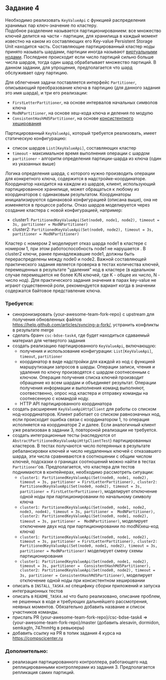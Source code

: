 ## Задание 4
Необходимо реализовать `KeyValueApi` с функцией распределения хранимых пар ключ-значение по кластеру.  
Подобное разделение называется партиционированием: все множество ключей делится на части - партиции, для хранилища в 
каждый момент известно на каком из составляющих его Key-value Persistent Storage Unit находится часть. Составляющие 
партицированный кластер ноды принято называть шардами, партиции иногда называют [виртуальными нодами](https://docs.datastax.com/en/cassandra/3.0/cassandra/architecture/archDataDistributeDistribute.html). Последнее 
происходит если число партиций сильно больше числа шардов, тогда один шард обрабатывает множество партиций. В данном 
задании, для упрощения, предполагается что шард обслуживает одну партицию. 

Для облегчения задачи поставляется интерфейс `Partitioner`, описывающий преобразование ключа в партицию (для данного 
задания это имя шарда), и три его реализации:
- `FirstLetterPartitioner`, на основе интервалов начальных символов ключа 
- `ModNPartitioner`, на основе хеш-кода ключа и деления по модулю
- `ConsistentHashMd5Partitioner`, на основе [консистентного хеширования](https://en.wikipedia.org/wiki/Consistent_hashing) 

Партицированный `KeyValueApi`, который требуется реализовать, имеет статическую конфигурацию:
- список шардов `List[KeyValueApi]`, составляющих кластер 
- `timeout` - максимальное время выполнения операции с шардом  
- `partitioner` - алгоритм определения партиции-шарда из ключа (один из указанных выше)

Логика определения шарда, с которого нужно производить операции для конкретного ключа, содержится в 
надстройке-координаторе. Координатор находится на каждом из шардов, клиент, использующий партицированное
 хранилище, может обращаться к любому из координаторов с одинаковым результатом. Координаторы инициализируются 
 одинаковой конфигурацией (описана выше), она не изменяется в процессе работы. Отказ шардов моделируется через 
 создание кластера с новой конфигурацией, например:
- cluster1: `PartitionedKeyValueApi(Set(node0, node1, node2), timeout = 3s, partitioner = ModNPartitioner)`
- cluster2: `PartitionedKeyValueApi(Set(node0, node2), timeout = 3s, partitioner = ModNPartitioner)`

Кластер с номером 2 моделирует отказ шарда node1 в кластере с номером 1, при этом работоспособность node1 не нарушается
. В cluster2 ключи, ранее принадлежавшие node1, должны быть перераспределены между node0 и node2. Важной составляющей 
практического задания является проверка в тестах количества ключей, перемещенных в результате 
"удаления" нод в кластере (в идеальном случае перемещается не более K/N ключей, где K - 
общее их число, N - число нод). Для практического задания значения в парах key-value не играют существенной роли, 
рекомендуется вариант когда в значении содержатся байтовое представление ключа.  
   
### Требуется:
- синхронизировать {your-awesome-team-fork-repo} c upstream для получения обновленных файлов https://help.github.com/articles/syncing-a-fork/, устранить конфликты в результате merge 
- сделать бранч `csc-bdse-task4`, где будет находиться сдаваемый материал для четвертого задания
- создать реализацию партицированного `KeyValueApi`, включающую:
  - получения и использование конфигурации: `List[KeyValueApi]`, `timeout`, `partitioner`
  - координатор в виде надстройки для каждой из нод с функцией маршрутизации запросов в шарды. Операции 
  записи, чтения и удаления по ключу производятся с шардом соотнесенным с ключом. Операция получения списка 
  ключей производит обращение ко всем шардам и объединяет результат. Операции получения информации и выполнения команд
   выполняют, соотвественно, опрос нод кластера и отправку команды на соотнесенную с командой ноду.
  - HTTP API партицированного координатора 
- создать расширение `KeyValueApiHttpClient` для работы со списком нод-координаторов. Клиент работает со списком 
равнозначных нод, если происходит ошибка связи с координатором 1, то операция исполняется на 
координаторе 2 и далее. Если аналогичный клиент уже реализован в задании 3, повтороной реализации не требуется.   
- создать интеграционные тесты (наследуются от `AbstractPartitionedKeyValueApiHttpClientTest`) партицированных 
кластеров. В тестах получаются число потерянных в результате ребалансировки ключей и число неудаленных 
ключей с отказавшего шарда, эти числа сравниваются в соотношении с общим числом ключей, подсказки о границах 
соотношений можно найти в тестах `Partitioner`'ов. Предполагается, что кластера для тестов поднимаются в 
контейнерах, необходимо рассмотреть ситуации:
  - `cluster1: PartitionedKeyValueApi(Set(node0, node1, node2), timeout = 3s, partitioner = FirstLetterPartitioner),
  cluster2: PartitionedKeyValueApi(Set(node0, node2), timeout = 3s, partitioner = FirstLetterPartitioner)`, 
  моделирует отключение одной ноды при партиционировании по начальному символу ключа
  - `cluster1: PartitionedKeyValueApi(Set(node0, node1, node2, node3, node4), timeout = 3s, partitioner = 
 ModNPartitioner), cluster2: PartitionedKeyValueApi(Set(node0, node1, node2), timeout = 3s, partitioner = 
 ModNPartitioner)`, моделирует отключение двух нод при партиционировании по modN(хеш-код ключа)
  - `cluster1: PartitionedKeyValueApi(Set(node0, node1, node2), timeout = 3s, partitioner = FirstLetterPartitioner),
  cluster2: PartitionedKeyValueApi(Set(node0, node1, node2), timeout = 3s, partitioner = ModNPartitioner)` 
  моделирует смену схемы партиционирования
  - `cluster1: PartitionedKeyValueApi(Set(node0, node1, node2), timeout = 3s, partitioner = 
  ConsistentHashMd5Partitioner),
  cluster2: PartitionedKeyValueApi(Set(node0, node2), timeout = 3s, partitioner = ConsistentHashMd5Partitioner)`, 
  моделирует отключение одной ноды при консистентном хешировании
- описать в `INSTALL_TASK4.md` специфику сборки приложений и запуска интеграционных тестов
- описать в `README_TASK4.md` что было реализовано, описание проблем, не решенных в коде и требующих дальнейшего 
рассмотрения, неявных моментов. Обязательно добавить название и список участников команды.  
- прислать PR {your-awesome-team-fork-repo}/csc-bdse-task4 => {your-awesome-team-fork-repo}/master (добавить alesavin, 
dormidon, semkagtn, 747mmHg в ревьюеры)  
- добавить ссылку на PR в топик задания 4 курса на https://compscicenter.ru       

### Дополнительно:
- реализация партицированного контроллера, работающего над реплицированными контроллерами из задания 3. 
Предполагается репликация самих партиций. 

